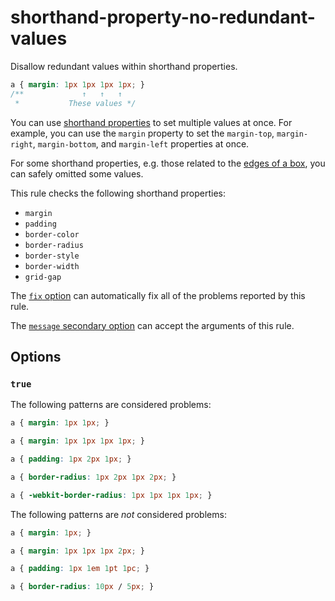 # shorthand-property-no-redundant-values

Disallow redundant values within shorthand properties.

<!-- prettier-ignore -->
```css
a { margin: 1px 1px 1px 1px; }
/**             ↑   ↑   ↑
 *           These values */
```

You can use [shorthand properties](https://developer.mozilla.org/en-US/docs/Web/CSS/Shorthand_properties) to set multiple values at once. For example, you can use the `margin` property to set the `margin-top`, `margin-right`, `margin-bottom`, and `margin-left` properties at once.

For some shorthand properties, e.g. those related to the [edges of a box](https://developer.mozilla.org/en-US/docs/Web/CSS/Shorthand_properties#edges_of_a_box), you can safely omitted some values.

This rule checks the following shorthand properties:

- `margin`
- `padding`
- `border-color`
- `border-radius`
- `border-style`
- `border-width`
- `grid-gap`

The [`fix` option](https://github.com/stylelint/stylelint/tree/15.2.0/docs/user-guide/options.md#fix) can automatically fix all of the problems reported by this rule.

The [`message` secondary option](https://github.com/stylelint/stylelint/tree/15.2.0/docs/user-guide/configure.md#message) can accept the arguments of this rule.

## Options

### `true`

The following patterns are considered problems:

<!-- prettier-ignore -->
```css
a { margin: 1px 1px; }
```

<!-- prettier-ignore -->
```css
a { margin: 1px 1px 1px 1px; }
```

<!-- prettier-ignore -->
```css
a { padding: 1px 2px 1px; }
```

<!-- prettier-ignore -->
```css
a { border-radius: 1px 2px 1px 2px; }
```

<!-- prettier-ignore -->
```css
a { -webkit-border-radius: 1px 1px 1px 1px; }
```

The following patterns are _not_ considered problems:

<!-- prettier-ignore -->
```css
a { margin: 1px; }
```

<!-- prettier-ignore -->
```css
a { margin: 1px 1px 1px 2px; }
```

<!-- prettier-ignore -->
```css
a { padding: 1px 1em 1pt 1pc; }
```

<!-- prettier-ignore -->
```css
a { border-radius: 10px / 5px; }
```
